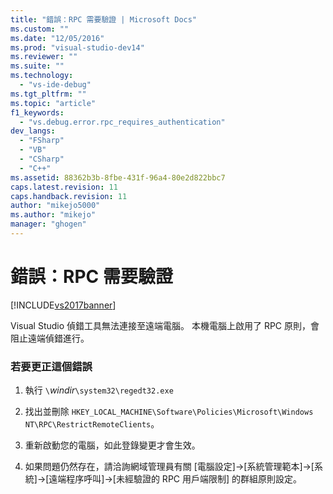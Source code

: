 ```yaml
---
title: "錯誤：RPC 需要驗證 | Microsoft Docs"
ms.custom: ""
ms.date: "12/05/2016"
ms.prod: "visual-studio-dev14"
ms.reviewer: ""
ms.suite: ""
ms.technology: 
  - "vs-ide-debug"
ms.tgt_pltfrm: ""
ms.topic: "article"
f1_keywords: 
  - "vs.debug.error.rpc_requires_authentication"
dev_langs: 
  - "FSharp"
  - "VB"
  - "CSharp"
  - "C++"
ms.assetid: 88362b3b-8fbe-431f-96a4-80e2d822bbc7
caps.latest.revision: 11
caps.handback.revision: 11
author: "mikejo5000"
ms.author: "mikejo"
manager: "ghogen"
---
```

# 錯誤：RPC 需要驗證
[!INCLUDE[vs2017banner](../code-quality/includes/vs2017banner.md)]

Visual Studio 偵錯工具無法連接至遠端電腦。  本機電腦上啟用了 RPC 原則，會阻止遠端偵錯進行。  
  
### 若要更正這個錯誤  
  
1.  執行 `\`*windir*`\system32\regedt32.exe`  
  
2.  找出並刪除 `HKEY_LOCAL_MACHINE\Software\Policies\Microsoft\Windows NT\RPC\RestrictRemoteClients`。  
  
3.  重新啟動您的電腦，如此登錄變更才會生效。  
  
4.  如果問題仍然存在，請洽詢網域管理員有關 \[電腦設定\]\-\>\[系統管理範本\]\-\>\[系統\]\-\>\[遠端程序呼叫\]\-\>\[未經驗證的 RPC 用戶端限制\] 的群組原則設定。